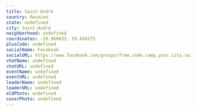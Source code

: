 ```yaml
---
title: Saint-André
country: Reunion
state: undefined
city: Saint-André
neighborhood: undefined
coordinates: -20.960633, 55.649273
plusCode: undefined
socialName: Facebook
socialURL: https://www.facebook.com/groups/free.code.camp.your.city.saint.andre
chatName: undefined
chatURL: undefined
eventName: undefined
eventURL: undefined
leaderName: undefined
leaderURL: undefined
oldPhoto: undefined
coverPhoto: undefined
---
```

